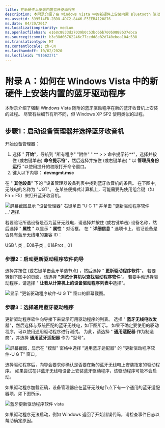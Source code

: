 ```yaml
---
title: 在新硬件上安装内置蓝牙驱动程序
description: 本附录介绍了在 Windows Vista 中的新硬件上安装内置 Bluetooth 驱动程序的过程
ms.assetid: 399514FD-2BD8-4DC2-8446-F5EEB4120876
ms.date: 04/20/2017
ms.localizationpriority: medium
ms.openlocfilehash: e168c8833d27039b0cb3bc6bb700b0888b37ebca
ms.sourcegitcommit: b3e38d06762246c77cedd8e82d740ebea104c538
ms.translationtype: MT
ms.contentlocale: zh-CN
ms.lasthandoff: 10/02/2020
ms.locfileid: "91662371"
---
```

# <a name="appendix-a-how-to-install-an-in-box-bluetooth-driver-on-new-hardware-in-windows-vista"></a>附录 A：如何在 Windows Vista 中的新硬件上安装内置的蓝牙驱动程序


本附录介绍了强制 Windows Vista 随附的蓝牙驱动程序在新的蓝牙收音机上安装的过程。 尽管有些细节有所不同，但 Windows XP SP2 使用类似的过程。

## <a name="span-idstep_1__start_device_manager_and_select_the_bluetooth_radiospanspan-idstep_1__start_device_manager_and_select_the_bluetooth_radiospanspan-idstep_1__start_device_manager_and_select_the_bluetooth_radiospanstep-1-start-device-manager-and-select-the-bluetooth-radio"></a><span id="Step_1__Start_Device_Manager_and_Select_the_Bluetooth_Radio"></span><span id="step_1__start_device_manager_and_select_the_bluetooth_radio"></span><span id="STEP_1__START_DEVICE_MANAGER_AND_SELECT_THE_BLUETOOTH_RADIO"></span>步骤1：启动设备管理器并选择蓝牙收音机


开始设备管理器：

1.  选择 " **开始**"，导航到 "所有程序" "附件" " ** &gt; &gt; 命令提示符**"，选择并按住 (或右键单击) **命令提示符**"，然后选择并按住 (或右键单击) " 以 **管理员身份运行** "以使用提升的权限打开命令窗口。
2.  键入以下内容： **devmgmt.msc**

在 " **其他设备**" 下的 "设备管理器设备列表中找到蓝牙收音机的条目。 在下图中，无线电的名称为 "UGT"。 在某些便携式计算机上，可能需要先使用组合键（如 Fn + F5）来打开蓝牙收音机。

![屏幕截图显示 "设备管理器" 右键单击 "U G T" 并单击 "更新驱动程序软件 ..."选择.](images/bthnewhwstep1.jpg)

若要验证所选设备是否为蓝牙无线电，请选择并按住 (或右键单击) 设备名称，然后选择 " **属性** " 以显示 " **属性** " 对话框。 在 " **详细信息** " 选项卡上，验证设备是否具有蓝牙无线电的兼容 ID：

USB \\ 类 \_ E0&子类 \_ 01&Prot \_ 01
### <a name="span-idstep_2__start_the_update_driver_software_wizardspanspan-idstep_2__start_the_update_driver_software_wizardspanspan-idstep_2__start_the_update_driver_software_wizardspanstep-2-start-the-update-driver-software-wizard"></a><span id="Step_2__Start_the_Update_Driver_Software_Wizard"></span><span id="step_2__start_the_update_driver_software_wizard"></span><span id="STEP_2__START_THE_UPDATE_DRIVER_SOFTWARE_WIZARD"></span>步骤2：启动更新驱动程序软件向导

选择并按住 (或右键单击蓝牙单选节点) ，然后选择 " **更新驱动程序软件**"。 若要转到下图中的页面，请选择 **"浏览计算机以查找驱动程序软件**"。 若要手动选择驱动程序，请选择 " **让我从计算机上的设备驱动程序列表中**选择"。

![显示 "更新驱动程序软件-U G T" 窗口的屏幕截图。](images/bthnewhwstep2.jpg)

### <a name="span-idstep_3__select_the_generic_bluetooth_driverspanspan-idstep_3__select_the_generic_bluetooth_driverspanspan-idstep_3__select_the_generic_bluetooth_driverspanstep-3-select-the-generic-bluetooth-driver"></a><span id="Step_3__Select_the_Generic_Bluetooth_Driver"></span><span id="step_3__select_the_generic_bluetooth_driver"></span><span id="STEP_3__SELECT_THE_GENERIC_BLUETOOTH_DRIVER"></span>步骤3：选择通用蓝牙驱动程序

更新驱动程序软件向导接下来显示可用驱动程序的列表。 选择 " **蓝牙无线电收发** 器"，然后选择与系统匹配的蓝牙无线电，如下图所示。 如果不确定要使用的驱动程序，可以使用通用驱动程序进行测试。 为此，请选择 " **通用适配器** 作为制造商"，并选择 **通用蓝牙适配器** 作为 "型号"。

![屏幕截图，显示在 "模型" 窗格中选择 "通用蓝牙适配器" 的 "更新驱动程序软件-U G T" 窗口。](images/bthnewhwstep3.jpg)

选择驱动程序后，向导会要求你确认是否要在新的蓝牙无线电上安装指定的驱动程序。 如果尝试在非蓝牙无线电设备上安装蓝牙驱动程序，该驱动程序可能不会启动。

如果驱动程序加载正确，设备管理器应在蓝牙无线电节点下有一个通用的蓝牙适配器项，如下图所示。

![蓝牙更新驱动程序软件 vista](images/bthnewhwstep4.jpg)

如果驱动程序无法启动，例如 Windows 返回了开始错误代码，请检查事件日志以帮助确定原因。

 

 





